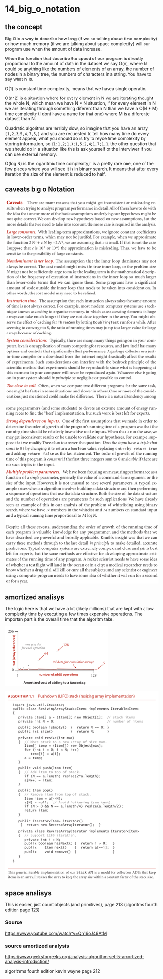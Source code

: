 # 14_big_o_notation

## the concept


Big O is a way to describe how long (if we ae talking about time complexity) or how much memory (if we are talking about space complexity) will our program use when the amount of data increase.

When the function that describe the speed of our program is directly proportional to the amount of data in the dataset we say O(n), where N could be anything like the numbers of elements of an array, the number of nodes in a binary tree, the numbers of characters in a string. You have to say what N is.

O(1) is constant time complexity, means that we havea single operatin.

O(n^2) is a situation where for every element in N we are iterating thought the whole N, which mean we have N * N situation, if for every element in N we are iterating through something diferent than N than we have a O(N * M) time complexity (I dont have a name for that one) where M is a diferente dataset than N.

Quadratic algoritms are  terribly slow, so imagine that you have an array `[1,2,3,5,4,7,5,]` and you are requested to tell how many time do every element appear, what you should do is try to reyce time complexity by storing information, so `{1:1,2;1,3;1,5;2,4;1,7;1,}`, the other question that we should do in a situation like this is ask yourself or the interviwer if you can use external memory.

O(log N) is the logaritmic time complexity,it is a pretty rare one, one of the few places where you will see it is in binary search. It means that after every iteration the size of the element is reduced to half.



## caveats big o Notation

![Image](img/caveatsBigONotations_part1.png "caveats Big O Notations part1 image")

![Image](img/caveatsBigONotations_part2.png "caveats Big O Notations part2 image")

## amortized analisys

The logic here is that we have a lot (likely millions) that are kept with a low complexity time by executing a few times expensive operations. The importan part is the overall time that the algoritm take.

![Image](img/amortizedGraph.png "amortized Graph image")


![Image](img/excampleAmortizedGraph.png "amortized Graph image")

## space analisys

This is easier, just count objects (and primitives), page 213 (algoritms fourth edition page 123)

### Source

https://www.youtube.com/watch?v=Qn16oJ49AtM

### source amortized analysis

https://www.geeksforgeeks.org/analysis-algorithm-set-5-amortized-analysis-introduction/

algorithms fourth edition kevin wayne page 212



